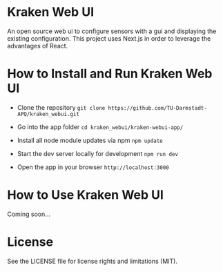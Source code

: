 # Kraken Web UI

An open source web ui to configure sensors with a gui and displaying the existing configuration. This project uses Next.js in order to leverage the advantages of React.

# How to Install and Run Kraken Web UI

- Clone the repository
``git clone https://github.com/TU-Darmstadt-APQ/kraken_webui.git``

- Go into the app folder
``cd kraken_webui/kraken-webui-app/``

- Install all node module updates via npm
``npm update``

- Start the dev server locally for development
``npm run dev``

- Open the app in your browser
``http://localhost:3000``

# How to Use Kraken Web UI

Coming soon...

# License

See the LICENSE file for license rights and limitations (MIT).